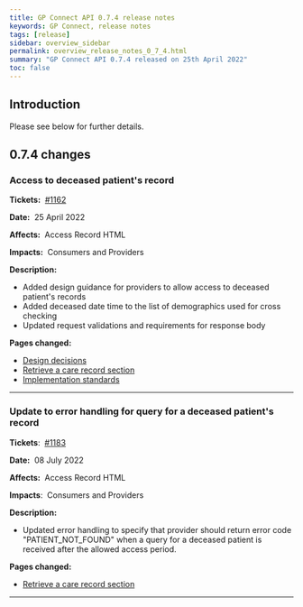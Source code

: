 ```yaml
---
title: GP Connect API 0.7.4 release notes
keywords: GP Connect, release notes
tags: [release]
sidebar: overview_sidebar
permalink: overview_release_notes_0_7_4.html
summary: "GP Connect API 0.7.4 released on 25th April 2022"
toc: false
---
```



## Introduction ##

Please see below for further details.

## 0.7.4 changes ##

### Access to deceased patient's record  ###

**Tickets:**&nbsp; [#1162](https://github.com/nhsconnect/gpconnect/issues/1162)

**Date:**&nbsp; 25 April 2022

**Affects:**&nbsp; Access Record HTML

**Impacts:**&nbsp; Consumers and Providers

**Description:**

- Added design guidance for providers to allow access to deceased patient's records
- Added deceased date time to the list of demographics used for cross checking
- Updated request validations and requirements for response body

**Pages changed:**

- [Design decisions](accessrecord_design.html)
- [Retrieve a care record section](accessrecord_use_case_retrieve_a_care_record_section.html)
- [Implementation standards](accessrecord_development_html_implementation_guide.html)

---

### Update to error handling for query for a deceased patient's record  ###

**Tickets**:&nbsp; [#1183](https://github.com/nhsconnect/gpconnect/issues/1183)

**Date:**&nbsp; 08 July 2022

**Affects:**&nbsp; Access Record HTML

**Impacts**:&nbsp; Consumers and Providers

**Description:**

- Updated error handling to specify that provider should return error code "PATIENT_NOT_FOUND" when a query for a deceased patient is received after the allowed access period.

**Pages changed:**

- [Retrieve a care record section](accessrecord_use_case_retrieve_a_care_record_section.html)

---
